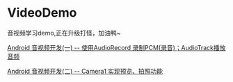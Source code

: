 # VideoDemo
音视频学习demo,正在升级打怪，加油鸭~

[Android 音视频开发(一) -- 使用AudioRecord 录制PCM(录音)；AudioTrack播放音频](https://blog.csdn.net/u011418943/article/details/107224028)

[Android 音视频开发(二) -- Camera1 实现预览、拍照功能](https://blog.csdn.net/u011418943/article/details/107256406)

